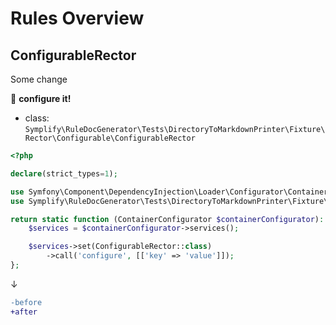 # Rules Overview

## ConfigurableRector

Some change

:wrench: **configure it!**

- class: `Symplify\RuleDocGenerator\Tests\DirectoryToMarkdownPrinter\Fixture\Rector\Configurable\ConfigurableRector`

```php
<?php

declare(strict_types=1);

use Symfony\Component\DependencyInjection\Loader\Configurator\ContainerConfigurator;
use Symplify\RuleDocGenerator\Tests\DirectoryToMarkdownPrinter\Fixture\Rector\Configurable\ConfigurableRector;

return static function (ContainerConfigurator $containerConfigurator): void {
    $services = $containerConfigurator->services();

    $services->set(ConfigurableRector::class)
        ->call('configure', [['key' => 'value']]);
};
```

↓

```diff
-before
+after
```

<br>
